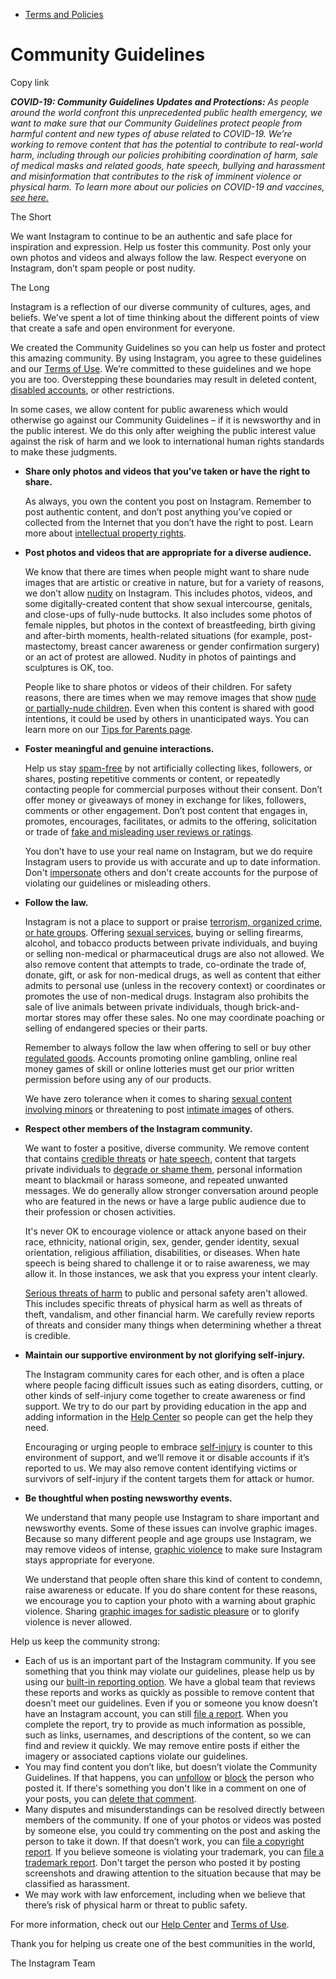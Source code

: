 *   [Terms and Policies](https://help.instagram.com/1417489251945243/?helpref=breadcrumb)

Community Guidelines
====================

Copy link

_**COVID-19: Community Guidelines Updates and Protections:** As people around the world confront this unprecedented public health emergency, we want to make sure that our Community Guidelines protect people from harmful content and new types of abuse related to COVID-19. We’re working to remove content that has the potential to contribute to real-world harm, including through our policies prohibiting coordination of harm, sale of medical masks and related goods, hate speech, bullying and harassment and misinformation that contributes to the risk of imminent violence or physical harm. To learn more about our policies on COVID-19 and vaccines, [see here.](https://help.instagram.com/697825587576762?helpref=faq_content)_

The Short

We want Instagram to continue to be an authentic and safe place for inspiration and expression. Help us foster this community. Post only your own photos and videos and always follow the law. Respect everyone on Instagram, don’t spam people or post nudity.

The Long

Instagram is a reflection of our diverse community of cultures, ages, and beliefs. We’ve spent a lot of time thinking about the different points of view that create a safe and open environment for everyone.

We created the Community Guidelines so you can help us foster and protect this amazing community. By using Instagram, you agree to these guidelines and our [Terms of Use](https://www.instagram.com/legal/terms). We’re committed to these guidelines and we hope you are too. Overstepping these boundaries may result in deleted content, [disabled accounts](https://help.instagram.com/366993040048856?helpref=faq_content), or other restrictions.

In some cases, we allow content for public awareness which would otherwise go against our Community Guidelines – if it is newsworthy and in the public interest. We do this only after weighing the public interest value against the risk of harm and we look to international human rights standards to make these judgments.

*   **Share only photos and videos that you’ve taken or have the right to share.**
    
    As always, you own the content you post on Instagram. Remember to post authentic content, and don’t post anything you’ve copied or collected from the Internet that you don’t have the right to post. Learn more about [intellectual property rights](https://help.instagram.com/126382350847838?helpref=faq_content).
    
*   **Post photos and videos that are appropriate for a diverse audience.**
    
    We know that there are times when people might want to share nude images that are artistic or creative in nature, but for a variety of reasons, we don’t allow [nudity](https://l.instagram.com/?u=https%3A%2F%2Fwww.facebook.com%2Fcommunitystandards%2Fadult_nudity_sexual_activity&e=AT03cicMecsQbcJfBN3REafjbmnCkUUv6cvEThCJ6tay0JwhFLWdb1pbvaecOAfO0J9vjluywDK5TjT1vEAld-ng3yVaKSYC96sitTLf2dti-fpQfhGf510F23t02B4siQ42xdcrXnqnhPHLT8mpFDSYe6bybl6P4DPHIg) on Instagram. This includes photos, videos, and some digitally-created content that show sexual intercourse, genitals, and close-ups of fully-nude buttocks. It also includes some photos of female nipples, but photos in the context of breastfeeding, birth giving and after-birth moments, health-related situations (for example, post-mastectomy, breast cancer awareness or gender confirmation surgery) or an act of protest are allowed. Nudity in photos of paintings and sculptures is OK, too.
    
    People like to share photos or videos of their children. For safety reasons, there are times when we may remove images that show [nude or partially-nude children](https://l.instagram.com/?u=https%3A%2F%2Fwww.facebook.com%2Fcommunitystandards%2Fchild_nudity_sexual_exploitation&e=AT03cicMecsQbcJfBN3REafjbmnCkUUv6cvEThCJ6tay0JwhFLWdb1pbvaecOAfO0J9vjluywDK5TjT1vEAld-ng3yVaKSYC96sitTLf2dti-fpQfhGf510F23t02B4siQ42xdcrXnqnhPHLT8mpFDSYe6bybl6P4DPHIg). Even when this content is shared with good intentions, it could be used by others in unanticipated ways. You can learn more on our [Tips for Parents page](https://help.instagram.com/154475974694511/?helpref=faq_content).
    
*   **Foster meaningful and genuine interactions.**
    
    Help us stay [spam-free](https://l.instagram.com/?u=https%3A%2F%2Fwww.facebook.com%2Fcommunitystandards%2Fspam&e=AT03cicMecsQbcJfBN3REafjbmnCkUUv6cvEThCJ6tay0JwhFLWdb1pbvaecOAfO0J9vjluywDK5TjT1vEAld-ng3yVaKSYC96sitTLf2dti-fpQfhGf510F23t02B4siQ42xdcrXnqnhPHLT8mpFDSYe6bybl6P4DPHIg) by not artificially collecting likes, followers, or shares, posting repetitive comments or content, or repeatedly contacting people for commercial purposes without their consent. Don’t offer money or giveaways of money in exchange for likes, followers, comments or other engagement. Don’t post content that engages in, promotes, encourages, facilitates, or admits to the offering, solicitation or trade of [fake and misleading user reviews or ratings](https://l.instagram.com/?u=https%3A%2F%2Fwww.facebook.com%2Fcommunitystandards%2Ffraud_deception&e=AT03cicMecsQbcJfBN3REafjbmnCkUUv6cvEThCJ6tay0JwhFLWdb1pbvaecOAfO0J9vjluywDK5TjT1vEAld-ng3yVaKSYC96sitTLf2dti-fpQfhGf510F23t02B4siQ42xdcrXnqnhPHLT8mpFDSYe6bybl6P4DPHIg).
    
    You don’t have to use your real name on Instagram, but we do require Instagram users to provide us with accurate and up to date information. Don't [impersonate](https://l.instagram.com/?u=https%3A%2F%2Fwww.facebook.com%2Fcommunitystandards%2Fmisrepresentation&e=AT03cicMecsQbcJfBN3REafjbmnCkUUv6cvEThCJ6tay0JwhFLWdb1pbvaecOAfO0J9vjluywDK5TjT1vEAld-ng3yVaKSYC96sitTLf2dti-fpQfhGf510F23t02B4siQ42xdcrXnqnhPHLT8mpFDSYe6bybl6P4DPHIg) others and don't create accounts for the purpose of violating our guidelines or misleading others.
    
*   **Follow the law.**
    
    Instagram is not a place to support or praise [terrorism, organized crime, or hate groups](https://l.instagram.com/?u=https%3A%2F%2Fwww.facebook.com%2Fcommunitystandards%2Fdangerous_individuals_organizations&e=AT03cicMecsQbcJfBN3REafjbmnCkUUv6cvEThCJ6tay0JwhFLWdb1pbvaecOAfO0J9vjluywDK5TjT1vEAld-ng3yVaKSYC96sitTLf2dti-fpQfhGf510F23t02B4siQ42xdcrXnqnhPHLT8mpFDSYe6bybl6P4DPHIg). Offering [sexual services](https://l.instagram.com/?u=https%3A%2F%2Fwww.facebook.com%2Fcommunitystandards%2Fsexual_solicitation&e=AT03cicMecsQbcJfBN3REafjbmnCkUUv6cvEThCJ6tay0JwhFLWdb1pbvaecOAfO0J9vjluywDK5TjT1vEAld-ng3yVaKSYC96sitTLf2dti-fpQfhGf510F23t02B4siQ42xdcrXnqnhPHLT8mpFDSYe6bybl6P4DPHIg), buying or selling firearms, alcohol, and tobacco products between private individuals, and buying or selling non-medical or pharmaceutical drugs are also not allowed. We also remove content that attempts to trade, co-ordinate the trade of, donate, gift, or ask for non-medical drugs, as well as content that either admits to personal use (unless in the recovery context) or coordinates or promotes the use of non-medical drugs. Instagram also prohibits the sale of live animals between private individuals, though brick-and-mortar stores may offer these sales. No one may coordinate poaching or selling of endangered species or their parts.
    
    Remember to always follow the law when offering to sell or buy other [regulated goods](https://l.instagram.com/?u=https%3A%2F%2Fwww.facebook.com%2Fcommunitystandards%2Fregulated_goods&e=AT03cicMecsQbcJfBN3REafjbmnCkUUv6cvEThCJ6tay0JwhFLWdb1pbvaecOAfO0J9vjluywDK5TjT1vEAld-ng3yVaKSYC96sitTLf2dti-fpQfhGf510F23t02B4siQ42xdcrXnqnhPHLT8mpFDSYe6bybl6P4DPHIg). Accounts promoting online gambling, online real money games of skill or online lotteries must get our prior written permission before using any of our products.
    
    We have zero tolerance when it comes to sharing [sexual content involving minors](https://l.instagram.com/?u=https%3A%2F%2Fwww.facebook.com%2Fcommunitystandards%2Fchild_nudity_sexual_exploitation&e=AT03cicMecsQbcJfBN3REafjbmnCkUUv6cvEThCJ6tay0JwhFLWdb1pbvaecOAfO0J9vjluywDK5TjT1vEAld-ng3yVaKSYC96sitTLf2dti-fpQfhGf510F23t02B4siQ42xdcrXnqnhPHLT8mpFDSYe6bybl6P4DPHIg) or threatening to post [intimate images](https://l.instagram.com/?u=https%3A%2F%2Fwww.facebook.com%2Fcommunitystandards%2Fsexual_exploitation_adults&e=AT03cicMecsQbcJfBN3REafjbmnCkUUv6cvEThCJ6tay0JwhFLWdb1pbvaecOAfO0J9vjluywDK5TjT1vEAld-ng3yVaKSYC96sitTLf2dti-fpQfhGf510F23t02B4siQ42xdcrXnqnhPHLT8mpFDSYe6bybl6P4DPHIg) of others.
    
*   **Respect other members of the Instagram community.**
    
    We want to foster a positive, diverse community. We remove content that contains [credible threats](https://l.instagram.com/?u=https%3A%2F%2Fwww.facebook.com%2Fcommunitystandards%2Fcredible_violence&e=AT03cicMecsQbcJfBN3REafjbmnCkUUv6cvEThCJ6tay0JwhFLWdb1pbvaecOAfO0J9vjluywDK5TjT1vEAld-ng3yVaKSYC96sitTLf2dti-fpQfhGf510F23t02B4siQ42xdcrXnqnhPHLT8mpFDSYe6bybl6P4DPHIg) or [hate speech](https://l.instagram.com/?u=https%3A%2F%2Fwww.facebook.com%2Fcommunitystandards%2Fhate_speech&e=AT03cicMecsQbcJfBN3REafjbmnCkUUv6cvEThCJ6tay0JwhFLWdb1pbvaecOAfO0J9vjluywDK5TjT1vEAld-ng3yVaKSYC96sitTLf2dti-fpQfhGf510F23t02B4siQ42xdcrXnqnhPHLT8mpFDSYe6bybl6P4DPHIg), content that targets private individuals to [degrade or shame them](https://l.instagram.com/?u=https%3A%2F%2Fwww.facebook.com%2Fcommunitystandards%2Fbullying&e=AT03cicMecsQbcJfBN3REafjbmnCkUUv6cvEThCJ6tay0JwhFLWdb1pbvaecOAfO0J9vjluywDK5TjT1vEAld-ng3yVaKSYC96sitTLf2dti-fpQfhGf510F23t02B4siQ42xdcrXnqnhPHLT8mpFDSYe6bybl6P4DPHIg), personal information meant to blackmail or harass someone, and repeated unwanted messages. We do generally allow stronger conversation around people who are featured in the news or have a large public audience due to their profession or chosen activities.
    
    It's never OK to encourage violence or attack anyone based on their race, ethnicity, national origin, sex, gender, gender identity, sexual orientation, religious affiliation, disabilities, or diseases. When hate speech is being shared to challenge it or to raise awareness, we may allow it. In those instances, we ask that you express your intent clearly.
    
    [Serious threats of harm](https://l.instagram.com/?u=https%3A%2F%2Fwww.facebook.com%2Fcommunitystandards%2Fcredible_violence&e=AT03cicMecsQbcJfBN3REafjbmnCkUUv6cvEThCJ6tay0JwhFLWdb1pbvaecOAfO0J9vjluywDK5TjT1vEAld-ng3yVaKSYC96sitTLf2dti-fpQfhGf510F23t02B4siQ42xdcrXnqnhPHLT8mpFDSYe6bybl6P4DPHIg) to public and personal safety aren't allowed. This includes specific threats of physical harm as well as threats of theft, vandalism, and other financial harm. We carefully review reports of threats and consider many things when determining whether a threat is credible.
    
*   **Maintain our supportive environment by not glorifying self-injury.**
    
    The Instagram community cares for each other, and is often a place where people facing difficult issues such as eating disorders, cutting, or other kinds of self-injury come together to create awareness or find support. We try to do our part by providing education in the app and adding information in the [Help Center](https://help.instagram.com/) so people can get the help they need.
    
    Encouraging or urging people to embrace [self-injury](https://l.instagram.com/?u=https%3A%2F%2Fwww.facebook.com%2Fcommunitystandards%2Fsuicide_self_injury_violence&e=AT03cicMecsQbcJfBN3REafjbmnCkUUv6cvEThCJ6tay0JwhFLWdb1pbvaecOAfO0J9vjluywDK5TjT1vEAld-ng3yVaKSYC96sitTLf2dti-fpQfhGf510F23t02B4siQ42xdcrXnqnhPHLT8mpFDSYe6bybl6P4DPHIg) is counter to this environment of support, and we’ll remove it or disable accounts if it’s reported to us. We may also remove content identifying victims or survivors of self-injury if the content targets them for attack or humor.
    
*   **Be thoughtful when posting newsworthy events.**
    
    We understand that many people use Instagram to share important and newsworthy events. Some of these issues can involve graphic images. Because so many different people and age groups use Instagram, we may remove videos of intense, [graphic violence](https://l.instagram.com/?u=https%3A%2F%2Fwww.facebook.com%2Fcommunitystandards%2Fgraphic_violence&e=AT03cicMecsQbcJfBN3REafjbmnCkUUv6cvEThCJ6tay0JwhFLWdb1pbvaecOAfO0J9vjluywDK5TjT1vEAld-ng3yVaKSYC96sitTLf2dti-fpQfhGf510F23t02B4siQ42xdcrXnqnhPHLT8mpFDSYe6bybl6P4DPHIg) to make sure Instagram stays appropriate for everyone.
    
    We understand that people often share this kind of content to condemn, raise awareness or educate. If you do share content for these reasons, we encourage you to caption your photo with a warning about graphic violence. Sharing [graphic images for sadistic pleasure](https://l.instagram.com/?u=https%3A%2F%2Fwww.facebook.com%2Fcommunitystandards%2Fcruel_insensitive&e=AT03cicMecsQbcJfBN3REafjbmnCkUUv6cvEThCJ6tay0JwhFLWdb1pbvaecOAfO0J9vjluywDK5TjT1vEAld-ng3yVaKSYC96sitTLf2dti-fpQfhGf510F23t02B4siQ42xdcrXnqnhPHLT8mpFDSYe6bybl6P4DPHIg) or to glorify violence is never allowed.
    

Help us keep the community strong:

*   Each of us is an important part of the Instagram community. If you see something that you think may violate our guidelines, please help us by using our [built-in reporting option](https://help.instagram.com/165828726894770?helpref=faq_content). We have a global team that reviews these reports and works as quickly as possible to remove content that doesn’t meet our guidelines. Even if you or someone you know doesn’t have an Instagram account, you can still [file a report](https://help.instagram.com/contact/383679321740945). When you complete the report, try to provide as much information as possible, such as links, usernames, and descriptions of the content, so we can find and review it quickly. We may remove entire posts if either the imagery or associated captions violate our guidelines.
*   You may find content you don’t like, but doesn’t violate the Community Guidelines. If that happens, you can [unfollow](https://help.instagram.com/286340048138725?helpref=faq_content) or [block](https://help.instagram.com/426700567389543/?helpref=faq_content) the person who posted it. If there's something you don't like in a comment on one of your posts, you can [delete that comment](https://help.instagram.com/289098941190483?helpref=faq_content).
*   Many disputes and misunderstandings can be resolved directly between members of the community. If one of your photos or videos was posted by someone else, you could try commenting on the post and asking the person to take it down. If that doesn’t work, you can [file a copyright report](https://help.instagram.com/126382350847838?helpref=faq_content). If you believe someone is violating your trademark, you can [file a trademark report](https://help.instagram.com/222826637847963?helpref=faq_content). Don't target the person who posted it by posting screenshots and drawing attention to the situation because that may be classified as harassment.
*   We may work with law enforcement, including when we believe that there’s risk of physical harm or threat to public safety.

For more information, check out our [Help Center](https://help.instagram.com/) and [Terms of Use](https://l.instagram.com/?u=http%3A%2F%2Finstagram.com%2Flegal%2Fterms%2F%23&e=AT03cicMecsQbcJfBN3REafjbmnCkUUv6cvEThCJ6tay0JwhFLWdb1pbvaecOAfO0J9vjluywDK5TjT1vEAld-ng3yVaKSYC96sitTLf2dti-fpQfhGf510F23t02B4siQ42xdcrXnqnhPHLT8mpFDSYe6bybl6P4DPHIg).

Thank you for helping us create one of the best communities in the world,

The Instagram Team